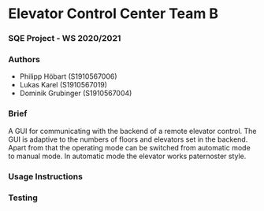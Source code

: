 # Elevator Control Center Team B
### SQE Project - WS 2020/2021

### Authors
- Philipp Höbart (S1910567006)
- Lukas Karel (S1910567019)
- Dominik Grubinger (S1910567004)

### Brief
A GUI for communicating with the backend of a remote elevator control. The GUI is adaptive to the numbers of floors and elevators set in the backend. Apart from that the operating mode can be switched from automatic mode to manual mode. In automatic mode the elevator works paternoster style.

### Usage Instructions

### Testing

